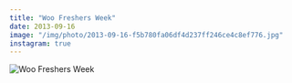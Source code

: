 ```yaml
---
title: "Woo Freshers Week"
date: 2013-09-16
image: "/img/photo/2013-09-16-f5b780fa06df4d237ff246ce4c8ef776.jpg"
instagram: true
---
```


![Woo Freshers Week](/img/photo/2013-09-16-f5b780fa06df4d237ff246ce4c8ef776.jpg)
